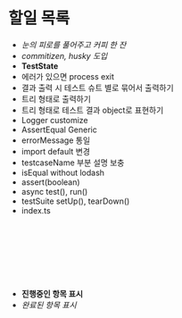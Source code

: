 # 할일 목록

- *눈의 피로를 풀어주고 커피 한 잔*
- *commitizen, husky 도입*
- **TestState**
- 에러가 있으면 process exit
- 결과 출력 시 테스트 슈트 별로 묶어서 출력하기
- 트리 형태로 출력하기
- 트리 형태로 테스트 결과 object로 표현하기
- Logger customize
- AssertEqual Generic
- errorMessage 통일
- import default 변경
- testcaseName 부분 설명 보충
- isEqual without lodash
- assert(boolean)
- async test(), run()
- testSuite setUp(), tearDown()
- index.ts

<br>
<br>
<br>
<br>
<br>
<br>

- **진행중인 항목 표시**
- *완료된 항목 표시*